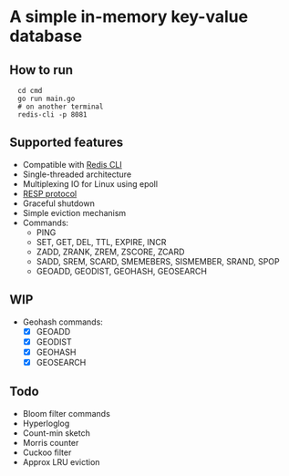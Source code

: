 # A simple in-memory key-value database

## How to run
```
  cd cmd
  go run main.go
  # on another terminal
  redis-cli -p 8081
```
## Supported features
- Compatible with [Redis CLI](https://redis.io/docs/ui/cli/)
- Single-threaded architecture
- Multiplexing IO for Linux using epoll
- [RESP protocol](https://redis.io/docs/reference/protocol-spec/)
- Graceful shutdown
- Simple eviction mechanism
- Commands:
  - PING
  - SET, GET, DEL, TTL, EXPIRE, INCR
  - ZADD, ZRANK, ZREM, ZSCORE, ZCARD
  - SADD, SREM, SCARD, SMEMEBERS, SISMEMBER, SRAND, SPOP
  - GEOADD, GEODIST, GEOHASH, GEOSEARCH
## WIP
- Geohash commands: 
  - [x] GEOADD
  - [x] GEODIST
  - [x] GEOHASH
  - [x] GEOSEARCH
## Todo
- Bloom filter commands
- Hyperloglog
- Count-min sketch
- Morris counter
- Cuckoo filter
- Approx LRU eviction